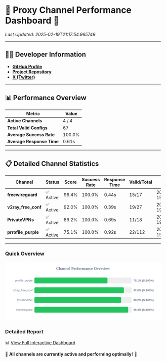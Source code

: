 # 🌟 Proxy Channel Performance Dashboard 🌟

_Last Updated: 2025-02-19T21:17:54.965749_

---

## 👩‍💻 Developer Information

- **[GitHub Profile](https://github.com/4n0nymou3)**  
- **[Project Repository](https://github.com/4n0nymou3/multi-proxy-config-fetcher)**  
- **[X (Twitter)](https://x.com/4n0nymou3)**  

---

## 📊 Performance Overview

| Metric                | Value       |
|-----------------------|-------------|
| **Active Channels**   | 4 / 4       |
| **Total Valid Configs** | 67          |
| **Average Success Rate** | 100.0%      |
| **Average Response Time** | 0.61s       |

---

## 📋 Detailed Channel Statistics

| Channel          | Status     | Score  | Success Rate | Response Time | Valid/Total | Last Success               |
|------------------|------------|--------|--------------|---------------|-------------|----------------------------|
| **freewireguard**  | ✅ Active  | 96.4%  | 100.0% | 0.44s         | 15/17       | 2025-02-19T21:17:54.964226 |
| **v2ray_free_conf**  | ✅ Active  | 92.0%  | 100.0% | 0.39s         | 19/27       | 2025-02-19T21:17:53.772978 |
| **PrivateVPNs**  | ✅ Active  | 89.2%  | 100.0% | 0.69s         | 11/18       | 2025-02-19T21:17:54.501827 |
| **prrofile_purple**  | ✅ Active  | 75.1%  | 100.0% | 0.92s         | 22/112       | 2025-02-19T21:17:53.323822 |

---

### Quick Overview
<div align="center">
  <a href="https://raw.githubusercontent.com/nullluser/NullRepo/refs/heads/main/assets/channel_stats_chart.svg">
    <img src="https://raw.githubusercontent.com/nullluser/NullRepo/refs/heads/main/assets/channel_stats_chart.svg" alt="Source Performance Statistics" width="800">
  </a>
</div>

### Detailed Report
📊 [View Full Interactive Dashboard](https://htmlpreview.github.io/?https://github.com/nullluser/NullRepo/blob/main/assets/performance_report.html)

🎉 **All channels are currently active and performing optimally!** 🎉
